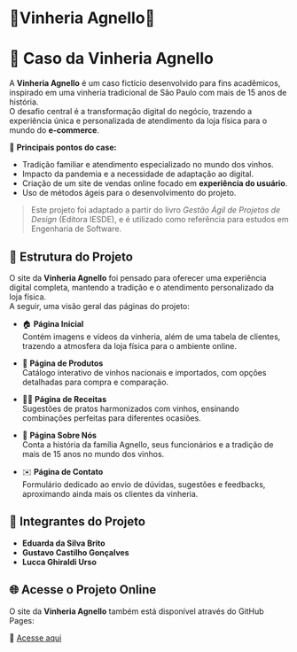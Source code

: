 # 🍷Vinheria Agnello🍷

# 🍷 Caso da Vinheria Agnello  

A **Vinheria Agnello** é um caso fictício desenvolvido para fins acadêmicos, inspirado em uma vinheria tradicional de São Paulo com mais de 15 anos de história.  
O desafio central é a transformação digital do negócio, trazendo a experiência única e personalizada de atendimento da loja física para o mundo do **e-commerce**.  

📌 **Principais pontos do case:**  
- Tradição familiar e atendimento especializado no mundo dos vinhos.  
- Impacto da pandemia e a necessidade de adaptação ao digital.  
- Criação de um site de vendas online focado em **experiência do usuário**.  
- Uso de métodos ágeis para o desenvolvimento do projeto.  

> Este projeto foi adaptado a partir do livro *Gestão Ágil de Projetos de Design* (Editora IESDE), e é utilizado como referência para estudos em Engenharia de Software.  

## 📂 Estrutura do Projeto

O site da **Vinheria Agnello** foi pensado para oferecer uma experiência digital completa, mantendo a tradição e o atendimento personalizado da loja física.  
A seguir, uma visão geral das páginas do projeto:

- 🏠 **Página Inicial**  
  Contém imagens e vídeos da vinheria, além de uma tabela de clientes, trazendo a atmosfera da loja física para o ambiente online.  

- 🍷 **Página de Produtos**  
  Catálogo interativo de vinhos nacionais e importados, com opções detalhadas para compra e comparação.  

- 👨‍🍳 **Página de Receitas**  
  Sugestões de pratos harmonizados com vinhos, ensinando combinações perfeitas para diferentes ocasiões.  

- 📖 **Página Sobre Nós**  
  Conta a história da família Agnello, seus funcionários e a tradição de mais de 15 anos no mundo dos vinhos.  

- ✉️ **Página de Contato**  
  Formulário dedicado ao envio de dúvidas, sugestões e feedbacks, aproximando ainda mais os clientes da vinheria.  

## 👥 Integrantes do Projeto

- **Eduarda da Silva Brito**  
- **Gustavo Castilho Gonçalves**  
- **Lucca Ghiraldi Urso**  

## 🌐 Acesse o Projeto Online  

O site da **Vinheria Agnello** também está disponível através do GitHub Pages:  

🔗 [Acesse aqui](https://SEU_USUARIO.github.io/NOME_DO_REPOSITORIO/)  
